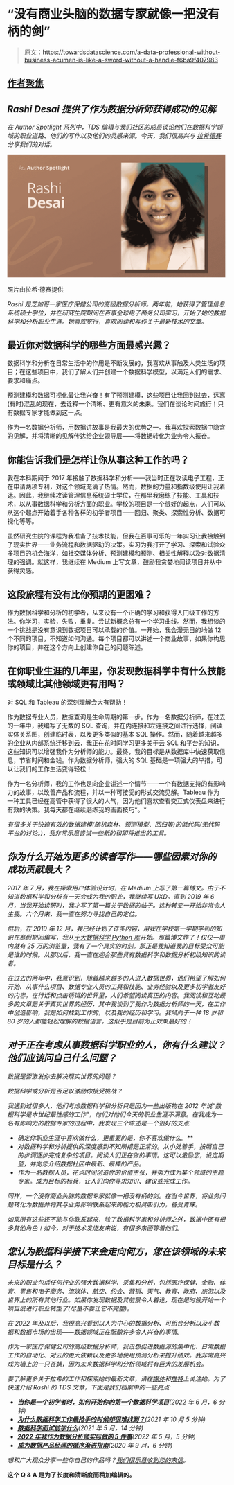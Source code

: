 # “没有商业头脑的数据专家就像一把没有柄的剑”

> 原文：<https://towardsdatascience.com/a-data-professional-without-business-acumen-is-like-a-sword-without-a-handle-f6ba9f407983>

## [作者聚焦](https://towardsdatascience.com/tagged/author-spotlights)

## *Rashi Desai 提供了作为数据分析师获得成功的见解*

*在 Author Spotlight 系列中，TDS 编辑与我们社区的成员谈论他们在数据科学领域的职业道路、他们的写作以及他们的灵感来源。今天，我们很高兴与* [*拉希德赛*](https://medium.com/u/856a7c948cc2?source=post_page-----f6ba9f407983--------------------------------) *分享我们的对话。*

![](img/4faef7e52a0eb648291c910548c80f0c.png)

照片由拉希·德赛提供

*Rashi 是芝加哥一家医疗保健公司的高级数据分析师。两年前，她获得了管理信息系统硕士学位，并在研究生院期间在百事全球电子商务公司实习，开始了她的数据科学和分析职业生涯。她喜欢旅行，喜欢阅读和写作关于最新技术的文章。*

## **最近你对数据科学的哪些方面最感兴趣？**

数据科学和分析在日常生活中的作用是不断发展的，我喜欢从事触及人类生活的项目；在这些项目中，我们了解人们并创建一个数据科学模型，以满足人们的需求、要求和痛点。

预测建模和数据可视化最让我兴奋！有了预测建模，这些项目让我回到过去，远离(有时)混乱的现在，去诠释一个清晰、更有意义的未来。我们在谈论时间旅行！只有数据专家才能做到这一点。

作为一名数据分析师，用数据讲故事是我最大的优势之一。我喜欢探索数据中隐含的见解，并将清晰的见解传达给企业领导层——将数据转化为业务令人振奋。

## 你能告诉我们是怎样让你从事这种工作的吗？

我在本科期间于 2017 年接触了数据科学和分析——我当时正在攻读电子工程，正在申请两项专利，对这个领域充满了热情。然而，数据的力量和指数级使用让我着迷。因此，我继续攻读管理信息系统硕士学位，在那里我磨练了技能、工具和技术，以从事数据科学和分析方面的职业。学校的项目是一个很好的起点，人们可以从这个起点开始着手各种各样的初学者项目——回归、聚类、探索性分析、数据可视化等等。

虽然研究生院的课程为我准备了技术技能，但我在百事可乐的一年实习让我接触到了现实世界——业务流程和数据驱动的决策。实习为我打开了学习、探索和试验众多项目的机会海洋，如社交媒体分析、预测建模和预测、相关性解释以及对数据清理的强调。就这样，我继续在 Medium 上写文章，鼓励我贪婪地阅读项目并从中获得灵感。

## 这段旅程有没有比你预期的更困难？

作为数据科学和分析的初学者，从来没有一个正确的学习和获得入门级工作的方法。你学习，实验，失败，重复。尝试新概念总有一个学习曲线。然而，我想谈的一个挑战是没有意识到数据项目可以承载的价值。一开始，我会漫无目的地做 12 个不同的项目，不知道如何沟通。每个项目都可以讲述一个商业故事，如果你构思你的项目，并在这个方向上创建你自己的问题陈述。

## 在你职业生涯的几年里，你发现数据科学中有什么技能或领域比其他领域更有用吗？

对 SQL 和 Tableau 的深刻理解会大有帮助！

作为数据专业人员，数据查询是生命周期的第一步。作为一名数据分析师，在过去的一年中，我编写了无数的 SQL 查询，并在内连接和左连接之间进行选择，阅读实体关系图，创建临时表，以及更多类似的基本 SQL 操作。然而，随着越来越多的企业从内部系统迁移到云，我正在花时间学习更多关于云 SQL 和平台的知识，这些知识可以增强我作为分析师的能力。最终，我的目标是从数据库中快速获取信息，节省时间和金钱。作为数据分析师，强大的 SQL 基础是一项强大的举措，可以让我们的工作生活变得轻松！

作为一名分析师，我的工作也是向企业讲述一个情节——一个有数据支持的有影响力的故事，以改善产品和流程，并以一种可接受的形式交流见解。Tableau 作为一种工具已经在高管中获得了很大的人气，因为他们喜欢查看交互式仪表盘来进行有效的决策。我每天都在继续磨练我的画面技巧*。*

*有很多关于快速有效的数据建模(随机森林、预测模型、回归等)的低代码/无代码平台的讨论。)，我非常乐意尝试一些新的和即将推出的工具。*

## ***你为什么开始为更多的读者写作——哪些因素对你的成功贡献最大？***

*2017 年 7 月，我在探索用户体验设计时，在 Medium 上写了第一篇博文。由于不知道数据科学和分析有一天会成为我的职业，我继续写 UXD。直到 2019 年 6 月，当我开始读研时，我才写了第一篇关于数据的帖子。这种转变一开始非常令人生畏。六个月来，我一直在努力寻找自己的定位。*

*然后，在 2019 年 12 月，我已经计划了许多内容，用我在学校第一学期学到的知识在寒假期间编写，我从[十大数据科学 Python 库](/top-10-python-libraries-for-data-science-cd82294ec266?source=your_stories_page-------------------------------------)开始。那篇博文炸了！仅仅一周内就有 25 万的浏览量，我有了一个真实的时刻。那正是我知道我的目标受众可能是谁的时候。从那以后，我一直在迎合那些具有数据科学和数据分析初级知识的读者。*

*在过去的两年中，我意识到，随着越来越多的人进入数据世界，他们希望了解如何开始、从事什么项目、数据专业人员的工具和技能、业务经验以及更多初学者友好的内容。在行话和点击诱饵的世界里，人们希望阅读真正的内容。我阅读和互动最多的文章是关于真实世界的经历，其中我谈到了我作为数据分析师的一天，在工作中创造影响，我是如何找到工作的，以及我的经历和学习。我倾向于一种 18 岁和 80 岁的人都能轻松理解的数据语言，这似乎是目前为止效果最好的！*

## ***对于正在考虑从事数据科学职业的人，你有什么建议？他们应该问自己什么问题？***

*数据是否激发你去解决现实世界的问题？*

*数据科学或分析是否足以激励你接受挑战？*

*我遇到过很多人，他们考虑数据科学和分析只是因为一些出版物在 2012 年说“数据科学是本世纪最性感的工作”，他们对他们今天的职业生涯不满意。在我成为一名有影响力的数据专家的过程中，我发现三个陈述是一个很好的支点:*

*   *确定你职业生涯中喜欢做什么，更重要的是，你不喜欢做什么*。**
*   *对数据科学和分析提供的深度感到不知所措是正常的。从小处着手，按照自己的步调逐步完成复杂的项目。阅读人们正在做的事情。这可以激励您，设定期望，并向您介绍数据社区中最新、最棒的产品。*
*   *作为一名数据人员，花点时间创造你的价值主张，并努力成为某个领域的主题专家。成为目标的标兵，让人们向你寻求知识、建议或完成工作。*

*同样，一个没有商业头脑的数据专家就像一把没有柄的剑。在当今世界，将业务问题转化为数据并将其与业务影响联系起来的能力极具吸引力，备受青睐。*

*如果所有这些还不能与你联系起来，除了数据科学家和分析师之外，数据中还有很多其他角色！如今，对于技术发烧友来说，有很多东西等着他们。*

## ***您认为数据科学接下来会走向何方，您在该领域的未来目标是什么？***

*未来的职业包括任何行业的强大数据科学、采集和分析，包括医疗保健、金融、体育、零售和电子商务、流媒体、航空、约会、营销、天气、教育、政府、旅游以及世界上的所有其他行业。如果你发现数据及其前景令人着迷，现在是时候开始一个项目或进行职业转型了(尽量不要让它不完整)。*

*在 2022 年及以后，我很高兴看到以人为中心的数据分析、可组合分析以及小数据和数据市场的出现——数据领域正在酝酿许多令人兴奋的事情。*

*作为一家医疗保健公司的高级数据分析师，我设想促进数据源的集中化、日常数据工作的自动化、对云的更大依赖以及更多地使用预测分析来提升绩效。我非常高兴成为墙上的一只苍蝇，因为未来数据科学和分析领域将有巨大的发展机会。*

*要了解更多关于拉希的工作和探索她的最新文章，请在[媒体](https://rashidesai2424.medium.com/)和[推特](https://twitter.com/rpdesai24)上关注她。为了快速介绍 Rashi 的 TDS 文章，下面是我们档案中的一些亮点:*

*   *[**当你是一个初学者时，如何开始你的第一个数据科学项目**](/how-to-start-your-first-data-science-project-when-youre-a-beginner-9bf3dc1160c)(2022 年 6 月，6 分钟)*
*   *[**为什么数据科学工作最抢手的时候却很难找到？**](/why-are-data-science-jobs-hard-to-get-when-theyre-the-most-in-demand-30eda0d1b5ec)(2021 年 10 月 5 分钟)*
*   *[**数据科学面试前学什么**](/what-to-study-before-a-data-science-interview-3a971a1ce78d)(2021 年 5 月，14 分钟)*
*   *[**2022 年我作为数据分析师*实际*做的 5 件事**](/5-things-i-actually-work-on-as-a-data-analyst-in-2022-9e31df929fcb)(2022 年 5 月，5 分钟)*
*   *[**成为数据产品经理的循序渐进指南**](/a-step-by-step-guide-to-becoming-a-data-product-manager-c1ad6d111160)(2020 年 9 月，6 分钟)*

*想和广大观众分享一些你自己的作品吗？[我们很乐意收到您的来信](http://bit.ly/write-for-tds)。*

**这个 Q & A 是为了长度和清晰度而稍加编辑的。**